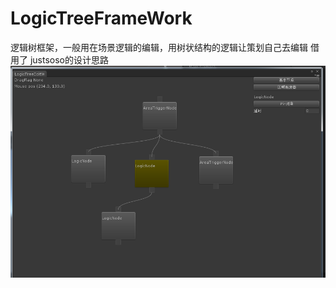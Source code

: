 # LogicTreeFrameWork
逻辑树框架，一般用在场景逻辑的编辑，用树状结构的逻辑让策划自己去编辑
借用了 justsoso的设计思路
![](https://github.com/Ribosome2/LogicTreeFrameWork/raw/master/LogicTree.png) 

